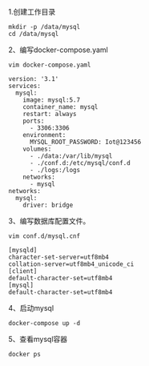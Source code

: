 <!-- 使用docker-compose的方式部署mysql -->
1.创建工作目录
```
mkdir -p /data/mysql
cd /data/mysql
```
2、编写docker-compose.yaml
```
vim docker-compose.yaml
```
```
version: '3.1'
services:
  mysql:
    image: mysql:5.7
    container_name: mysql
    restart: always
    ports:
      - 3306:3306
    environment:
      MYSQL_ROOT_PASSWORD: Iot@123456
    volumes:
      - ./data:/var/lib/mysql
      - ./conf.d:/etc/mysql/conf.d
      - ./logs:/logs
    networks:
      - mysql
networks:    
  mysql:
    driver: bridge
```
3、编写数据库配置文件。
```
vim conf.d/mysql.cnf
```
```
[mysqld]
character-set-server=utf8mb4
collation-server=utf8mb4_unicode_ci
[client]
default-character-set=utf8mb4
[mysql]
default-character-set=utf8mb4
```
4、启动mysql
```    
docker-compose up -d
```
5、查看mysql容器
```
docker ps
```

